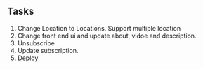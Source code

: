 ## Tasks

1. Change Location to Locations. Support multiple location
2. Change front end ui and update about, vidoe and description.
3. Unsubscribe
4. Update subscription.
5. Deploy
